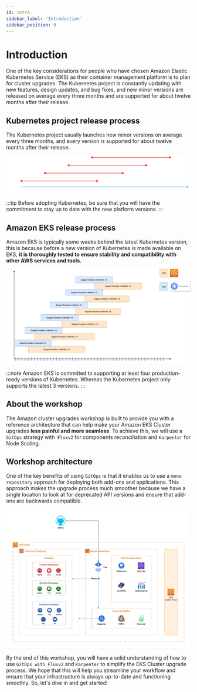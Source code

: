 ```yaml
---
id: intro
sidebar_label: 'Introduction'
sidebar_position: 0
---
```


# Introduction

One of the key considerations for people who have chosen Amazon Elastic Kubernetes Service (EKS) as their container management platform is to plan for cluster upgrades. The Kubernetes project is constantly updating with new features, design updates, and bug fixes, and new minor versions are released on average every three months and are supported for about twelve months after their release.

## Kubernetes project release process

The Kubernetes project usually launches new minor versions on average every three months, and every version is supported for about twelve months after their release.


![Kubernetes version release](../static/img/kubernetes-release-diagram.png)

:::tip
Before adopting Kubernetes, be sure that you will have the commitment to stay up to date with the new platform versions.
:::

## Amazon EKS release process

Amazon EKS is typically some weeks behind the latest Kubernetes version, this is because before a new version of Kubernetes is made available on EKS, **it is thoroughly tested to ensure stability and compatibility with other AWS services and tools.**

![Kubernetes version release](../static/img/EKS-Upgrades-EKS-Release.png)

:::note
Amazon EKS is committed to supporting at least four production-ready versions of Kubernetes. Whereas the Kubernetes project only supports the latest 3 versions.
:::

## About the workshop

The Amazon cluster upgrades workshop is built to provide you with a reference architecture that can help make your Amazon EKS Cluster upgrades **less painful and more seamless**. To achieve this, we will use a `GitOps` strategy with` Fluxv2` for components reconciliation and `Karpenter` for Node Scaling.


## Workshop architecture

One of the key benefits of using `GitOps` is that it enables us to use a `mono repository` approach for deploying both add-ons and applications. This approach makes the upgrade process much smoother because we have a single location to look at for deprecated API versions and ensure that add-ons are backwards compatible.

![EKS Architecture](../static/img/eks-upgrades-architecture.png)

By the end of this workshop, you will have a solid understanding of how to use `GitOps with Fluxv2` and `Karpenter` to simplify the EKS Cluster upgrade process. We hope that this will help you streamline your workflow and ensure that your infrastructure is always up-to-date and functioning smoothly. So, let's dive in and get started!

